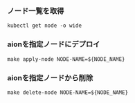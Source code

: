 ### ノード一覧を取得
```shell
kubectl get node -o wide
```

### aionを指定ノードにデプロイ
```shell
make apply-node NODE-NAME=${NODE_NAME}
```

### aionを指定ノードから削除
```shell
make delete-node NODE-NAME=${NODE_NAME}
```
